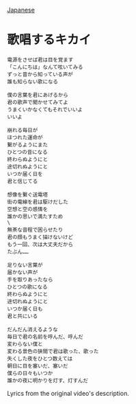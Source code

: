 [Japanese](https://lyricstranslate.com/en/asyu-kashosuru-kikai-lyrics)
# 歌唱するキカイ
```
電源をさせば君は目を覚ます
「こんにちは」なんて呟いてみる
ずっと昔から知っている声が
誰も知らない歌になる

僕の言葉を君にあげるから
君の歌声で聞かせてみてよ
うまくいかなくてもそれでいいよ
いいよ

崩れる毎日が
ほつれた運命が
繋がるようにまた
ひとつの音になる
終わらぬようにと
途切れぬようにと
いつか届く日を
君と信じてる

想像を繋ぐ送電塔
街の電線を君は駆けだした
空想と空の感情を
誰かの思いで満たすため
\
無茶な音程で困らせたり
君の顔もうまく描けないけど
もう一回、次は大丈夫だから
たぶん……

足りない言葉が
届かない声が
手を取りあったなら
ひとつの歌になる
終わらぬようにと
途切れぬようにと
いつか届く日も
君と共にいる

だんだん消えるような
毎日で君の名前を呼んだ、呼んだ
変わらない僕と
変わる景色の狭間で君は歌った、歌った
失くした夜をひとつ数えては
朝日に目を塞いだ、塞いだ
僕らの日々もいつか
誰かの夜に明かりを灯す、灯すんだ
```

Lyrics from the original video's description.